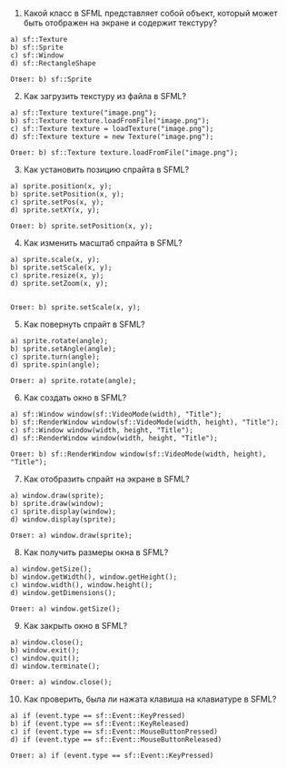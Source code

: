 1. Какой класс в SFML представляет собой объект, который может быть отображен на экране и содержит текстуру?
```
a) sf::Texture
b) sf::Sprite
c) sf::Window
d) sf::RectangleShape

Ответ: b) sf::Sprite
```

2. Как загрузить текстуру из файла в SFML?
```
a) sf::Texture texture("image.png");
b) sf::Texture texture.loadFromFile("image.png");
c) sf::Texture texture = loadTexture("image.png");
d) sf::Texture texture = new Texture("image.png");

Ответ: b) sf::Texture texture.loadFromFile("image.png");
```

3. Как установить позицию спрайта в SFML?
```
a) sprite.position(x, y);
b) sprite.setPosition(x, y);
c) sprite.setPos(x, y);
d) sprite.setXY(x, y);

Ответ: b) sprite.setPosition(x, y);
```

4. Как изменить масштаб спрайта в SFML?
```
a) sprite.scale(x, y);
b) sprite.setScale(x, y);
c) sprite.resize(x, y);
d) sprite.setZoom(x, y);


Ответ: b) sprite.setScale(x, y);
```
5. Как повернуть спрайт в SFML?
```
a) sprite.rotate(angle);
b) sprite.setAngle(angle);
c) sprite.turn(angle);
d) sprite.spin(angle);

Ответ: a) sprite.rotate(angle);
```

6. Как создать окно в SFML?
```
a) sf::Window window(sf::VideoMode(width), "Title");
b) sf::RenderWindow window(sf::VideoMode(width, height), "Title");
c) sf::Window window(width, height, "Title");
d) sf::RenderWindow window(width, height, "Title");

Ответ: b) sf::RenderWindow window(sf::VideoMode(width, height), "Title");
```

7. Как отобразить спрайт на экране в SFML?
```
a) window.draw(sprite);
b) sprite.draw(window);
c) sprite.display(window);
d) window.display(sprite);

Ответ: a) window.draw(sprite);
```

8. Как получить размеры окна в SFML?
```
a) window.getSize();
b) window.getWidth(), window.getHeight();
c) window.width(), window.height();
d) window.getDimensions();

Ответ: a) window.getSize();
```

9. Как закрыть окно в SFML?
```
a) window.close();
b) window.exit();
c) window.quit();
d) window.terminate();

Ответ: a) window.close();
```

10. Как проверить, была ли нажата клавиша на клавиатуре в SFML?
```
a) if (event.type == sf::Event::KeyPressed)
b) if (event.type == sf::Event::KeyReleased)
c) if (event.type == sf::Event::MouseButtonPressed)
d) if (event.type == sf::Event::MouseButtonReleased)

Ответ: a) if (event.type == sf::Event::KeyPressed)
```